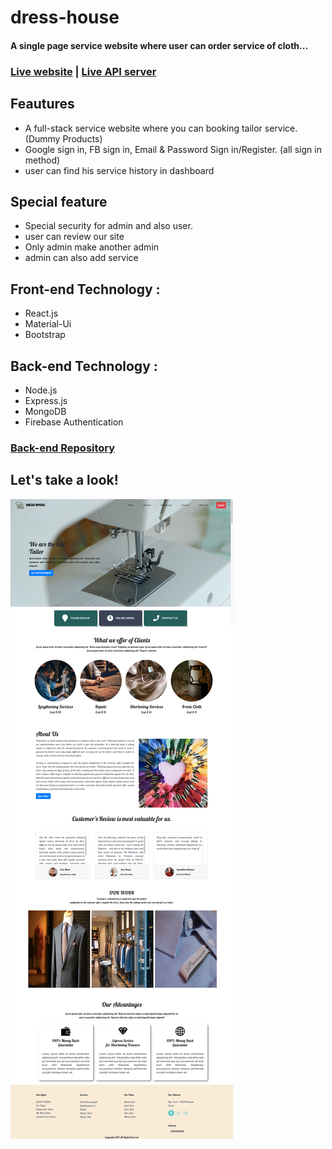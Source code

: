 # dress-house
#### A single page service website where user can order service of cloth...
### [Live website](https://dress-house24.web.app/)  |  [Live API server](https://dress-house.herokuapp.com)

## Feautures
+ A full-stack service website where you can booking tailor service. (Dummy Products)
+ Google sign in, FB sign in, Email & Password Sign in/Register. (all sign in method)
+ user can find his service history in dashboard

## Special feature
+ Special security for admin and also user.
+ user can review our site
+ Only admin make another admin
+ admin can also add service 

## Front-end Technology :
+ React.js
+ Material-Ui
+ Bootstrap

## Back-end Technology :
+ Node.js
+ Express.js
+ MongoDB
+ Firebase Authentication

### [Back-end Repository](https://github.com/Porgramming-Hero-web-course/complete-website-server-ShahinurAlamBhuiyan)
## Let's take a look!
![alt text](src/images/siteSS.png)
